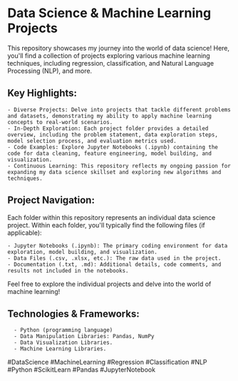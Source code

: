 # Data Science & Machine Learning Projects

This repository showcases my journey into the world of data science! Here, you'll find a collection of projects exploring various machine learning techniques, including regression, classification, and Natural Language Processing (NLP), and more.

## Key Highlights:

    - Diverse Projects: Delve into projects that tackle different problems and datasets, demonstrating my ability to apply machine learning concepts to real-world scenarios.
    - In-Depth Exploration: Each project folder provides a detailed overview, including the problem statement, data exploration steps, model selection process, and evaluation metrics used.
    - Code Examples: Explore Jupyter Notebooks (.ipynb) containing the code for data cleaning, feature engineering, model building, and visualization.
    - Continuous Learning: This repository reflects my ongoing passion for expanding my data science skillset and exploring new algorithms and techniques.

## Project Navigation:

Each folder within this repository represents an individual data science project.  Within each folder, you'll typically find the following files (if applicable):

    - Jupyter Notebooks (.ipynb): The primary coding environment for data exploration, model building, and visualization.
    - Data Files (.csv, .xlsx, etc.): The raw data used in the project.
    - Documentation (.txt, .md): Additional details, code comments, and results not included in the notebooks.

Feel free to explore the individual projects and delve into the world of machine learning!

## Technologies & Frameworks:

      - Python (programming language)
      - Data Manipulation Libraries: Pandas, NumPy
      - Data Visualization Libraries.
      - Machine Learning Libraries.
      
#DataScience #MachineLearning #Regression #Classification #NLP #Python #ScikitLearn #Pandas #JupyterNotebook 